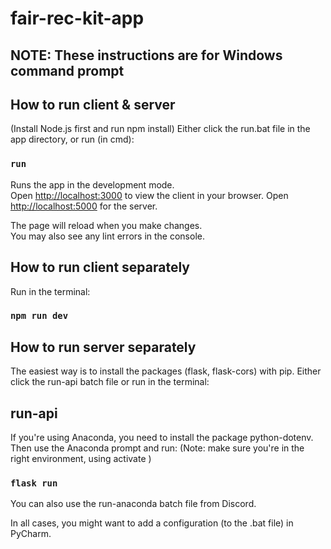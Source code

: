 # fair-rec-kit-app

## NOTE: These instructions are for Windows command prompt

## How to run client & server

(Install Node.js first and run npm install)
Either click the run.bat file in the app directory, or run (in cmd):

### `run`

Runs the app in the development mode.\
Open [http://localhost:3000](http://localhost:3000) to view the client in your browser.
Open [http://localhost:5000](http://localhost:5000) for the server.

The page will reload when you make changes.\
You may also see any lint errors in the console.

## How to run client separately

Run in the terminal:

### `npm run dev`

## How to run server separately

The easiest way is to install the packages (flask, flask-cors) with pip. Either click the run-api batch file or run in the terminal:

## run-api

If you're using Anaconda, you need to install the package python-dotenv. Then use the Anaconda prompt and run: (Note: make sure you're in the right environment, using activate <env-name>)

### `flask run`

You can also use the run-anaconda batch file from Discord.

In all cases, you might want to add a configuration (to the .bat file) in PyCharm.
